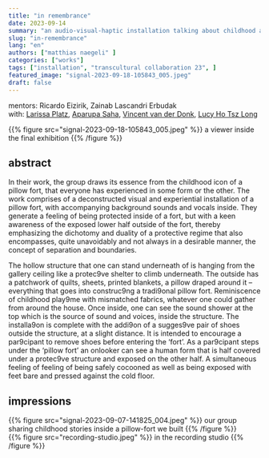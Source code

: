 ```yaml
---
title: "in remembrance"
date: 2023-09-14
summary: "an audio-visual-haptic installation talking about childhood and the protection of something as soft as a pillow-fort"
slug: "in-remembrance"
lang: "en"
authors: ["matthias naegeli" ]
categories: ["works"]
tags: ["installation", "transcultural collaboration 23", ]
featured_image: "signal-2023-09-18-105843_005.jpeg"
draft: false
---
```


mentors: Ricardo Eizirik, Zainab Lascandri Erbudak   
with: [Larissa Platz](https://larissaplatz.com/), [Aparupa Saha](https://www.instagram.com/aparupa193/?hl=de), [Vincent van der Donk](), [Lucy Ho Tsz Long](https://www.instagram.com/lucyno_?igsh=MXFsMWQ2MDF5d3QwNg==)  

{{% figure src="signal-2023-09-18-105843_005.jpeg" %}} a viewer inside the final exhibition {{% /figure %}}   


## abstract  

In their work, the group draws its essence from the childhood icon of a pillow fort, that everyone has experienced in some form or the other. The work comprises of a deconstructed visual and experiential installation of a pillow fort, with accompanying background sounds and vocals inside. They generate a feeling of being protected inside of a fort, but with a keen awareness of the exposed lower half outside of the fort, thereby emphasizing the dichotomy and duality of a protective regime that also encompasses, quite unavoidably and not always in a desirable manner, the concept of separation and boundaries.

The hollow structure that one can stand underneath of is hanging from the gallery ceiling like a protec9ve shelter to climb underneath. The outside has a patchwork of quilts, sheets, printed blankets, a pillow draped around it – everything that goes into construc9ng a tradi9onal pillow fort. Reminiscence of childhood play9me with mismatched fabrics, whatever one could gather from around the house. Once inside, one can see the sound shower at the top which is the source of sound and voices, inside the structure.
The installa9on is complete with the addi9on of a sugges9ve pair of shoes outside the structure, at a slight distance. It is intended to encourage a par9cipant to remove shoes before entering the ‘fort’. As a par9cipant steps under the ‘pillow fort’ an onlooker can see a human form that is half covered under a protec9ve structure and exposed on the other half. A simultaneous feeling of feeling of being safely cocooned as well as being exposed with feet bare and pressed against the cold floor.  
  

## impressions  
{{% figure src="signal-2023-09-07-141825_004.jpeg" %}} our group sharing childhood stories inside a pillow-fort we built {{% /figure %}}  
{{% figure src="recording-studio.jpeg" %}} in the recording studio {{% /figure %}}
